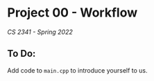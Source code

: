 # Project 00 - Workflow

_CS 2341 - Spring 2022_

## To Do: 
Add code to `main.cpp` to introduce yourself to us. 


